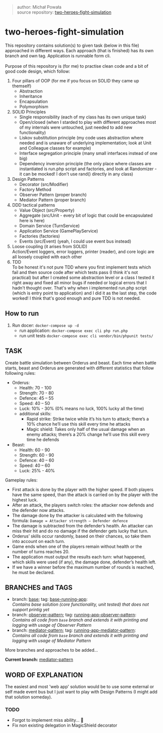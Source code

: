 > author: Michał Powała <br>
> source repository: [two-heroes-fight-simulation](https://github.com/Crix4lis/two-heroes-fight-simulation)

# two-heroes-fight-simulation
This repository contains solution(s) to given task (below in this file) approached in different ways.
Each approach (that is finished) has its own branch and own tag. Application is runnable form cli.<br><br>
Purpose of this repository is (for me) to practise clean code and a bit of good code design, which follow:

1. Four pillars of OOP (for me if you focus on SOLID they came up themself)
    - Abstraction
    - Inheritance
    - Encapsulation
    - Polymorphism
1. SOLID Principles
    - Single responsibility (each of my class has its own unique task)
    - Open/closed (when I starded to play with different approaches most of my internals were untouched,
    just needed to add new functionality)
    - Liskov substitution principle (my code uses abstraction where needed and is unaware of underlying implementation;
    look at Unit and Colleague classes for example)
    - Interface segregation principle (many small interfaces instead of one big)
    - Dependency inversion principle (the only place where classes are instantiated is run.php script and factories,
    and look at Randomizer - it can be mocked! I don't use rand() directly in any class)
1. Design Patterns
    - Decorator (src/Modifier)
    - Factory Method
    - Observer Pattern (proper branch)
    - Mediator Pattern (proper branch)
1. DDD tactical patterns
    - Value Object (src/Property)
    - Aggregate (src/Unit - every bit of logic that could be encapsulated here is here)
    - Domain Service (TurnService)
    - Application Service (GamePlayService)
    - Factories (factories)
    - Events (src/Event) (yeah, I could use event bus instead)
1. Loose coupling (it arises from SOLID)<br>
Action/Event loggers, error loggers, printer (reader),
and core logic are all loosely coupled with each other
1. TDD<br>
To be honest it's not pure TDD where you first implement tests which fail and then source code after which 
tests pass (I think it's not practical) but after I created some abstraction level or a class I tested it right away
and fixed all minor bugs if needed or logical errors that I hadn't thought over. That's why when i implemented
run.php script (which is entry point to application) and I did it as the last step, the code worked!
I think that's good enough and pure TDD is not needed.

## How to run
1. Run docer: `docker-compose up -d`
    - run application: `docker-compose exec cli php run.php`
    - run unit tests `docker-compose exec cli vendor/bin/phpunit tests/`

## TASK
Create battle simulation between Orderus and beast. Each time when battle starts, beast and Orderus
are generated with different statistics that follow following rules:
- Orderus:
    - Health: 70 - 100
    - Strength: 70 - 80
    - Defence: 45 – 55
    - Speed: 40 – 50
    - Luck: 10% - 30% (0% means no luck, 100% lucky all the time)
    - additional skills:
        - Rapid strike: Strike twice while it’s his turn to attack; there’s a 10% chance
        he’ll use this skill every time he attacks
        - Magic shield: Takes only half of the usual damage when an enemy attacks;
        there’s a 20% change he’ll use this skill every time he defends
- Beast:
    - Health: 60 - 90
    - Strength: 60 - 90
    - Defence: 40 – 60
    - Speed: 40 – 60
    - Luck: 25% - 40%

Gameplay rules:
- First attack is done by the player with the higher speed. If both players have
   the same speed, than the attack is carried on by the player with the highest luck.
- After an attack, the players switch roles: the attacker now defends and the
   defender now attacks.
- The damage done by the attacker is calculated with the following formula:
   `Damage = Attacker strength – Defender defence`
- The damage is subtracted from the defender’s health. An attacker can miss their
hit and do no damage if the defender gets lucky that turn.
- Orderus’ skills occur randomly, based on their chances, so take them into
account on each turn.
- Game ends when one of the players remain without health or the number of
turns reaches 20.
- The application must output the results each turn: what
happened, which skills were used (if any), the damage done, defender’s health
left.
- If we have a winner before the maximum number of rounds is reached, he must
be declared.

## BRANCHES and TAGS
 - branch: [base](https://github.com/Crix4lis/two-heroes-fight-simulation/tree/base); tag: [base-running-app](https://github.com/Crix4lis/two-heroes-fight-simulation/tree/base-running-app):<br>
 *Contains base solution (core functionality, unit tested) that does not support printig yet*
 - branch: [observer-pattern](https://github.com/Crix4lis/two-heroes-fight-simulation/tree/observer-pattern); tag: [running-app-observer-pattern](https://github.com/Crix4lis/two-heroes-fight-simulation/tree/running-app-observer-pattern):<br>
 *Contains all code from `base` branch and extends it with printing and logging with usage of Observer Pattern*
 - branch: [mediator-pattern](https://github.com/Crix4lis/two-heroes-fight-simulation/tree/mediator-pattern); tag: [running-app-mediator-pattern](https://github.com/Crix4lis/two-heroes-fight-simulation/tree/running-app-mediator-pattern):<br>
 *Contains all code from `base` branch and extends it with printing and logging with usage of Mediator Pattern*

More branches and approaches to be added...
 
**Current branch:** [mediator-pattern](https://github.com/Crix4lis/two-heroes-fight-simulation/tree/mediator-pattern)

## WORD OF EXPLANATION
The easiest and most 'web app' solution would be to use some external or self made
event bus but I just want to play with Design Patterns (I might add that solution someday).

### TODO
- Forgot to implement miss ability... 💩
- Fix non existing delegation in MagicShield decorator
